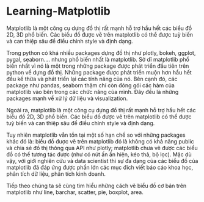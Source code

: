 # Learning-Matplotlib
Matplotlib là một công cụ dựng đồ thị rất mạnh hỗ trợ hầu hết các biểu đồ 2D, 3D phổ biến. Các biểu đồ được vẽ trên matplotlib có thể được tuỳ biến và can thiệp sâu để điều chỉnh style và định dạng.

Trong python có khá nhiều packages dựng đồ thị như plotly, bokeh, ggplot, pygal, seaborn.... nhưng phổ biến nhất là matplotlib. Sở dĩ matplotlib phổ biến nhất vì nó là một trong những package được phát triển đầu tiên trên python về dựng đồ thị. Những package được phát triển muộn hơn hầu hết đều kế thừa và phát triển lại các tính năng của nó. Bên cạnh đó, các package như pandas, seaborn thậm chí còn đóng gói các hàm của matplotlib vào bên trong các chức năng của mình. Đây đều là những packages mạnh về xử lý dữ liệu và visualization.

Ngoài ra, matplotlib là một công cụ dựng đồ thị rất mạnh hỗ trợ hầu hết các biểu đồ 2D, 3D phổ biến. Các biểu đồ được vẽ trên matplotlib có thể được tuỳ biến và can thiệp sâu để điều chỉnh style và định dạng.

Tuy nhiên matplotlib vẫn tồn tại một số hạn chế so với những packages khác đó là: biểu đồ được vẽ trên matplotlib đó là không có khả năng public và chia sẻ đồ thị thông qua API như plotly; matplotlib chưa vẽ được các biểu đồ có thể tương tác được (như có nút ấn ẩn hiện, kéo thả, bộ lọc). Mặc dù vậy, với giới nghiên cứu và data scientist thì sự đa dạng của các biểu đồ của matplotlib đã đáp ứng được phần lớn các mục đích viết báo cáo khoa học, phân tích dữ liệu, phân tích kinh doanh.

Tiếp theo chúng ta sẽ cùng tìm hiểu những cách vẽ biểu đồ cơ bản trên matplotlib như line, barchar, scatter, pie, boxplot, area.
